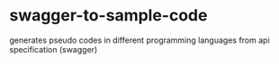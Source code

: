 # swagger-to-sample-code
generates pseudo codes in different programming languages from api specification (swagger)

